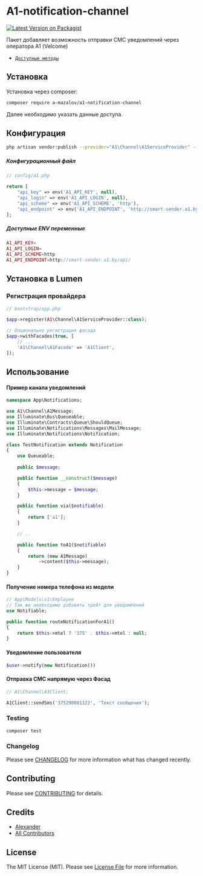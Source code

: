 # A1-notification-channel

[![Latest Version on Packagist](https://img.shields.io/packagist/v/a-mazalov/a1-notification-channel?style=flat-square)](https://packagist.org/packages/a-mazalov/a1-notification-channel)

Пакет добавляет возможность отправки СМС уведомлений через оператора А1 (Velcome)

* [`Доступные методы`](/src/ClientInterface.php)

## Установка

Установка через composer:

```bash
composer require a-mazalov/a1-notification-channel
```
Далее необходимо указать данные доступа.

## Конфигурация
```bash
php artisan vendor:publish --provider="A1\Channel\A1ServiceProvider" --tag="config"
```
##### Конфигурационный файл 
```php
// config/a1.php

return [
    "api_key" => env('A1_API_KEY', null),
    "api_login" => env('A1_API_LOGIN', null),
    "api_scheme" => env('A1_API_SCHEME', 'http'),
    "api_endpoint" => env('A1_API_ENDPOINT', 'http://smart-sender.a1.by/api/'),
];
```

##### Доступные ENV переменные
```php
A1_API_KEY=
A1_API_LOGIN=
A1_API_SCHEME=http
A1_API_ENDPOINT=http://smart-sender.a1.by/api/
```

## Установка в Lumen
### Регистрация провайдера
```php
// bootstrap/app.php

$app->register(A1\Channel\A1ServiceProvider::class);

// Опционально регистрация фасада
$app->withFacades(true, [
    // ...
    'A1\Channel\A1Facade' => 'A1Client',
]);
```

## Использование
#### Пример канала уведомлений
``` php
namespace App\Notifications;

use A1\Channel\A1Message;
use Illuminate\Bus\Queueable;
use Illuminate\Contracts\Queue\ShouldQueue;
use Illuminate\Notifications\Messages\MailMessage;
use Illuminate\Notifications\Notification;

class TestNotification extends Notification
{
    use Queueable;
    
    public $message;

    public function __construct($message)
    {
        $this->message = $message;
    }

    public function via($notifiable)
    {
        return ['a1'];
    }

    // ..

    public function toA1($notifiable)
    {
        return (new A1Message)
            ->content($this->message);
    }
}
```

#### Получение номера телефона из модели

``` php
// App\Models\v1\Employee
// Так же необходимо добавить трейт для уведомлений
use Notifiable;

public function routeNotificationForA1()
{
    return $this->mtel ? '375' . $this->mtel : null;
}
```

#### Уведомление пользователя
``` php
$user->notify(new Notification())
```

#### Отправка СМС напрямую через Фасад
```php
// A1\Channel\A1Client;

A1Client::sendSms('375290001122', 'Текст сообщения');
```



### Testing

``` bash
composer test
```

### Changelog

Please see [CHANGELOG](CHANGELOG.md) for more information what has changed recently.

## Contributing

Please see [CONTRIBUTING](CONTRIBUTING.md) for details.

## Credits

- [Alexander](https://github.com/a-mazalov)
- [All Contributors](../../contributors)

## License

The MIT License (MIT). Please see [License File](LICENSE.md) for more information.
